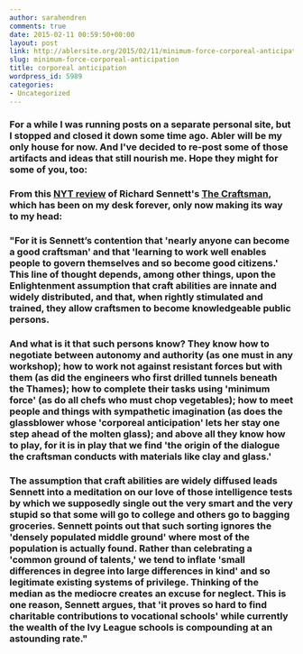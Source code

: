 ```yaml
---
author: sarahendren
comments: true
date: 2015-02-11 00:59:50+00:00
layout: post
link: http://ablersite.org/2015/02/11/minimum-force-corporeal-anticipation/
slug: minimum-force-corporeal-anticipation
title: corporeal anticipation
wordpress_id: 5989
categories:
- Uncategorized
---
```


### For a while I was running posts on a separate personal site, but I stopped and closed it down some time ago. Abler will be my only house for now. And I've decided to re-post some of those artifacts and ideas that still nourish me. Hope they might for some of you, too:




### From this [NYT review](http://www.nytimes.com/2008/04/06/books/review/Hyde-t.html?pagewanted=all) of Richard Sennett's [The Craftsman](http://www.amazon.com/The-Craftsman-Richard-Sennett/dp/0300151195/ref=sr_1_1?ie=UTF8&qid=1363028944&sr=8-1&keywords=the+craftsman), which has been on my desk forever, only now making its way to my head:




### "For it is Sennett’s contention that 'nearly anyone can become a good craftsman' and that 'learning to work well enables people to govern themselves and so become good citizens.' This line of thought depends, among other things, upon the Enlightenment assumption that craft abilities are innate and widely distributed, and that, when rightly stimulated and trained, they allow craftsmen to become knowledgeable public persons.




### And what is it that such persons know? They know how to negotiate between autonomy and authority (as one must in any workshop); how to work not against resistant forces but with them (as did the engineers who first drilled tunnels beneath the Thames); how to complete their tasks using 'minimum force' (as do all chefs who must chop vegetables); how to meet people and things with sympathetic imagination (as does the glassblower whose 'corporeal anticipation' lets her stay one step ahead of the molten glass); and above all they know how to play, for it is in play that we find 'the origin of the dialogue the craftsman conducts with materials like clay and glass.'




### The assumption that craft abilities are widely diffused leads Sennett into a meditation on our love of those intelligence tests by which we supposedly single out the very smart and the very stupid so that some will go to college and others go to bagging groceries. Sennett points out that such sorting ignores the 'densely populated middle ground' where most of the population is actually found. Rather than celebrating a 'common ground of talents,' we tend to inflate 'small differences in degree into large differences in kind' and so legitimate existing systems of privilege. Thinking of the median as the mediocre creates an excuse for neglect. This is one reason, Sennett argues, that 'it proves so hard to find charitable contributions to vocational schools' while currently the wealth of the Ivy League schools is compounding at an astounding rate."




### 
